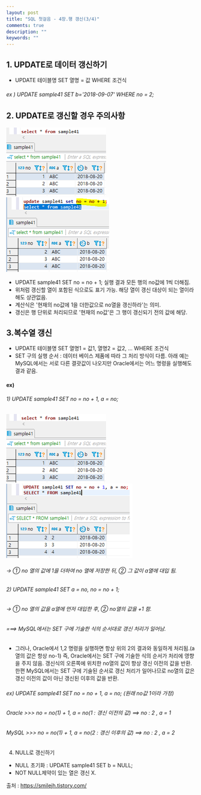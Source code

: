 ```yaml
---
layout: post
title: "SQL 첫걸음 - 4장.행 갱신(3/4)" 
comments: true
description: ""
keywords: ""
---
```


## 1. UPDATE로 데이터 갱신하기 
- UPDATE 테이블명 SET 열명 = 값 WHERE 조건식
###### ex ) UPDATE sample41 SET b='2018-09-07' WHERE no = 2; 

## 2. UPDATE로 갱신할 경우 주의사항

![9999B0375B8737A627](/images/sql_first_step/9999B0375B8737A627.png)
![99534E3C5B8737AF2B](/images/sql_first_step/99534E3C5B8737AF2B.png)

- UPDATE sample41 SET no = no + 1;  실행 결과 모든 행의 no값에 1씩 더해짐. 
- 위처럼 갱신할 열이 포함된 식으로도 표기 가능.  해당 열이 갱신 대상이 되는 열이라 해도 상관없음. 
- 계산식은  '현재의 no값에 1을 더한값으로 no열을 갱신하라'는 의미. 
- 갱신은 행 단위로 처리되므로 '현재의 no값'은 그 행이 갱신되기 전의 값에 해당. 


## 3.복수열 갱신

- UPDATE 테이블명 SET 열명1 = 값1, 열명2 = 값2, ... WHERE 조건식
- SET 구의 실행 순서 : 데이터 베이스 제품에 따라 그 처리 방식이 다름. 아래 예는 MySQL에서는 서로 다른 결괏값이 나오지만 Oracle에서는 어느 명령을 실행해도 결과 같음. 

#### ex)
###### 1) UPDATE sample41 SET no = no + 1, a = no;

![991AC4475B87388122](/images/sql_first_step/991AC4475B87388122.png)
![9927C7485B87388C22](/images/sql_first_step/9927C7485B87388C22.png)

###### -> ① no 열의 값에 1을 더하여 no 열에 저장한 뒤, ② 그 값이  a열에 대입 됨. 

###### 2) UPDATE sample41 SET a = no, no = no + 1;
###### -> ① no 열의 값을 a열에 먼저 대입한 후, ②  no열의 값을 +1 함.
###### ===> MySQL에서는 SET 구에 기술한 식의 순서대로 갱신 처리가 일어남.


- 그러나, Oracle에서 1,2 명령을 실행하면 항상 위의 2의 결과와 동일하게 처리됨.(a열의 값은 항상 no-1) 즉, Oracle에서는 SET 구에 기술한 식의 순서가 처리에 영향을 주지 않음.  갱신식의 오른쪽에 위치한 no열의 값이 항상 갱신 이전의 값을 반환. 한편 MySQL에서는 SET 구에 기술된 순서로 갱신 처리가 일어나므로  no열의 값은 갱신 이전의 값이 아닌 갱신된 이후의 값을 반환. 

###### ex) UPDATE sample41 SET no = no + 1, a = no;  (원래 no값 1이라 가정)
###### Oracle  >>>   no =  no(1) + 1, a = no(1 : 갱신 이전의 값)  ==> no : 2 , a = 1 
###### MySQL >>>   no =  no(1) + 1, a = no(2 : 갱신 이후의 값)  ==> no : 2 , a = 2 


4. NULL로 갱신하기 
- NULL 초기화 : UPDATE sample41 SET b = NULL; 
- NOT NULL제약이 있는 열은 갱신 X. 


출처 : https://smilejh.tistory.com/